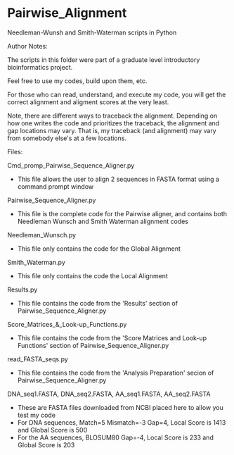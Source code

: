 # Pairwise_Alignment
Needleman-Wunsh and Smith-Waterman scripts in Python


Author Notes:


The scripts in this folder were part of a graduate level introductory bioinformatics project.

Feel free to use my codes, build upon them, etc.

For those who can read, understand, and execute my code, you will get the correct alignment and aligment scores at the very least.

Note, there are different ways to traceback the alignment. Depending on how one writes the code and prioritizes the traceback,
the alignment and gap locations may vary. That is, my traceback (and alignment) may vary from somebody else's at a few locations.


Files:


Cmd_promp_Pairwise_Sequence_Aligner.py
  - This file allows the user to align 2 sequences in FASTA format using a command prompt window
 
Pairwise_Sequence_Aligner.py
  - This file is the complete code for the Pairwise aligner, and contains both Needleman Wunsch and Smith Waterman alignment codes  

Needleman_Wunsch.py
  - This file only contains the code for the Global Alignment

Smith_Waterman.py
  - This file only contains the code the Local Alignment
  
 Results.py
   - This file contains the code from the 'Results' section of Pairwise_Sequence_Aligner.py
 
 Score_Matrices_&_Look-up_Functions.py
   - This file contains the code from the 'Score Matrices and Look-up Functions' section of Pairwise_Sequence_Aligner.py
 
 read_FASTA_seqs.py
   - This file contains the code from the 'Analysis Preparation' secion of Pairwise_Sequence_Aligner.py
 
 DNA_seq1.FASTA, DNA_seq2.FASTA, AA_seq1.FASTA, AA_seq2.FASTA
   - These are FASTA files downloaded from NCBI placed here to allow you test my code
   - For DNA sequences, Match=5 Mismatch=-3 Gap=4, Local Score is 1413 and Global Score is 500
   - For the AA sequences, BLOSUM80 Gap=-4, Local Score is 233 and Global Score is 203
   
